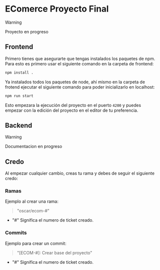 # EComerce Proyecto Final
>[!WARNING]
>Proyecto en progreso

## Frontend

Primero tienes que asegurarte que tengas instalados los paquetes de npm. Para esto es primero usar el siguiente comando en la carpeta de frontend:

```bash
npm install .
```

Ya instalados todos los paquetes de node, ahí mismo en la carpeta de frotend ejecutar el siguiente comando para poder inicializarlo en localhost:

```bash
npm run start
```

Esto empezara la ejecución del proyecto en el puerto `4200` y puedes empezar con la edición del proyecto en el editor de tu preferencia.

## Backend

>[!WARNING]
>Documentacion en progreso

## Credo

Al empezar cualquier cambio, creas tu rama y debes de seguir el siguiente credo:

### Ramas

Ejemplo al crear una rama:

>"oscar/ecom-#"

- "#" Significa el numero de ticket creado.

### Commits

Ejemplo para crear un commit:

>"[ECOM-#]: Crear base del proyecto"

- "#" Significa el numero de ticket creado.

